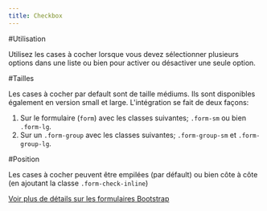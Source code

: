 ```yaml
---
title: Checkbox
---
```

#Utilisation

Utilisez les cases à cocher lorsque vous devez sélectionner plusieurs options dans une liste ou bien pour activer ou désactiver une seule option.

#Tailles

Les cases à cocher par default sont de taille médiums. Ils sont disponibles également en version small et large. L'intégration se fait de deux façons:

1. Sur le formulaire (<code>form</code>) avec les classes suivantes; <code>.form-sm</code> ou bien <code>.form-lg</code>. 
2. Sur un <code>.form-group</code> avec les classes suivantes; <code>.form-group-sm</code> et <code>.form-group-lg</code>. 

#Position

Les cases à cocher peuvent être empilées (par défault) ou bien côte à côte (en ajoutant la classe <code>.form-check-inline</code>)

[Voir plus de détails sur les formulaires Bootstrap](https://getbootstrap.com/docs/4.3/components/forms/)
